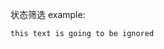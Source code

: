 状态筛选 example:

```[import](../../../views/statusFilter/main.vue)
this text is going to be ignored
```
